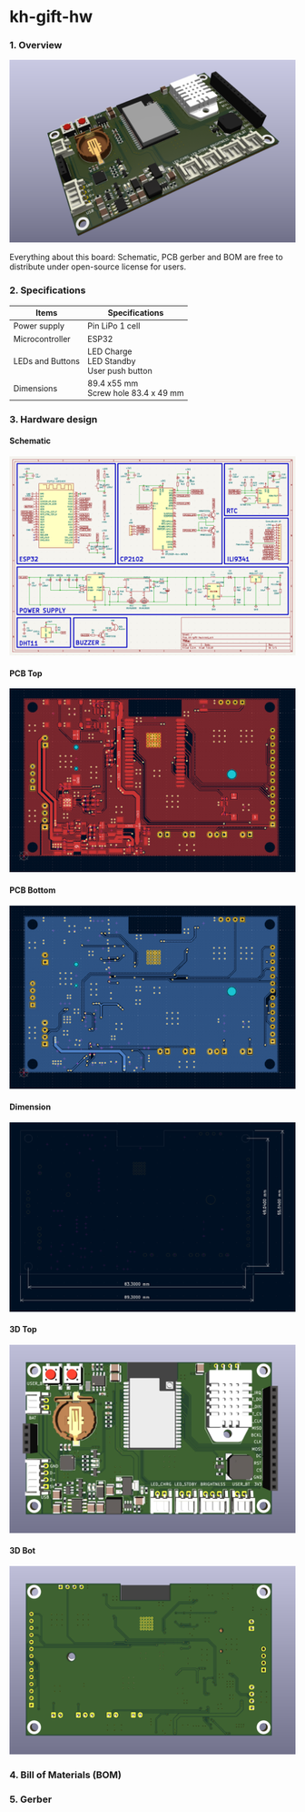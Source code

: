 # kh-gift-hw

### 1. Overview

![3d_top](assets/demo/board_demo.png)

Everything about this board: Schematic, PCB gerber and BOM are free to distribute under open-source license for users.

### 2. Specifications

| Items            | Specifications                                    |
| ---------------- | ------------------------------------------------- |
| Power supply     | Pin LiPo 1 cell                                   |
| Microcontroller  | ESP32                                             |
| LEDs and Buttons | LED Charge<br />LED Standby<br />User push button |
| Dimensions       | 89.4 x55 mm<br />Screw hole 83.4 x 49 mm          |

### 3. Hardware design

#### Schematic

[![schematic](assets/demo/schematic.png)](assets/demo/kh-gift-hw.pdf)

#### PCB Top

![3d_top](assets/demo/pcb_top.png)

#### PCB Bottom

![3d_top](assets/demo/pcb_bot.png)

#### Dimension

![3d_top](assets/demo/dimension.png)

#### 3D Top

![3d_top](assets/demo/3d_top.png)

#### 3D Bot

![3d_bot](assets/demo/3d_bot.png)

### 4. Bill of Materials (BOM)

### 5. Gerber